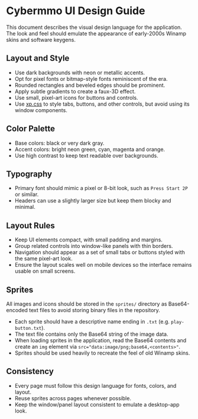 # Cybermmo UI Design Guide

This document describes the visual design language for the application. The look and feel should emulate the appearance of early-2000s Winamp skins and software keygens.

## Layout and Style

- Use dark backgrounds with neon or metallic accents.
- Opt for pixel fonts or bitmap-style fonts reminiscent of the era.
- Rounded rectangles and beveled edges should be prominent.
- Apply subtle gradients to create a faux-3D effect.
- Use small, pixel-art icons for buttons and controls.
- Use [xp.css](https://github.com/botoxparty/xp.css) to style tabs, buttons, and other controls, but avoid using its window components.

## Color Palette

- Base colors: black or very dark gray.
- Accent colors: bright neon green, cyan, magenta and orange.
- Use high contrast to keep text readable over backgrounds.

## Typography

- Primary font should mimic a pixel or 8-bit look, such as `Press Start 2P` or similar.
- Headers can use a slightly larger size but keep them blocky and minimal.

## Layout Rules

- Keep UI elements compact, with small padding and margins.
- Group related controls into window-like panels with thin borders.
- Navigation should appear as a set of small tabs or buttons styled with the same pixel-art look.
- Ensure the layout scales well on mobile devices so the interface remains usable on small screens.

## Sprites

All images and icons should be stored in the `sprites/` directory as Base64-encoded text files to avoid storing binary files in the repository.

- Each sprite should have a descriptive name ending in `.txt` (e.g. `play-button.txt`).
- The text file contains only the Base64 string of the image data.
- When loading sprites in the application, read the Base64 contents and create an `img` element via `src="data:image/png;base64,<contents>"`.
- Sprites should be used heavily to recreate the feel of old Winamp skins.

## Consistency

- Every page must follow this design language for fonts, colors, and layout.
- Reuse sprites across pages whenever possible.
- Keep the window/panel layout consistent to emulate a desktop-app look.

